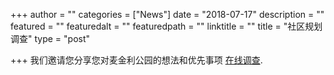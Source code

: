 +++
author = ""
categories = ["News"]
date = "2018-07-17"
description = ""
featured = ""
featuredalt = ""
featuredpath = ""
linktitle = ""
title = "社区规划调查"
type = "post"

+++
我们邀请您分享您对麦金利公园的想法和优先事项 [在线调查](https://mckinleypark.metroquest.com).